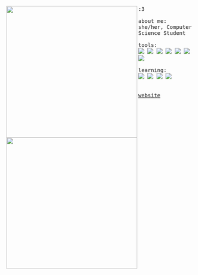 <p float="left">
 <img src="" width="350" align="left">
  <p float="left">
    <samp>
      :3 
      <br>
      <br>
      about me: she/her, Computer Science Student
      <br>
      <br>
      tools:<br>
      <img src="https://img.shields.io/badge/arch-24273a?logo=archlinux&style=for-the-badge&logoColor=3284db"/>
      <img src="https://img.shields.io/badge/android-24273a?logo=android&style=for-the-badge&logoColor=41C464">
      <img src="https://img.shields.io/badge/Python-24273a?logo=python&style=for-the-badge&logoColor=3776AB"/>
      <img src="https://custom-icon-badges.demolab.com/badge/Java-24273a.svg?style=for-the-badge&logo=java-bold&logoColor=E0144C"/>
      <img src="https://img.shields.io/badge/bash-24273a?logo=gnu-bash&logoColor=fff&style=for-the-badge"/>
      <img src="https://img.shields.io/badge/Docker-24273a.svg?style=for-the-badge&logo=docker&logoColor=#2da9e3"/>
      <img src="https://img.shields.io/badge/splunk-24273a?logo=splunk&style=for-the-badge&logoColor=5ec452">
      <br>
      <br>
      learning:<br>
      <img src="https://img.shields.io/badge/go-24273a?logo=go&style=for-the-badge&logoColor=3bbceb">
      <img src="https://img.shields.io/badge/Typescript-24273a?logo=typescript&style=for-the-badge&logoColor=3776AB">
      <img src="https://img.shields.io/badge/spring-24273a?logo=spring&style=for-the-badge&logoColor=5ec452">
      <img src="https://img.shields.io/badge/PostgreSQL-24273a?logo=postgresql&style=for-the-badge&logoColor=3776AB">
      <br>
      <br>
     <br>
      <a href="https://raeversing.hashnode.dev/">website</a>
      <br>
      <br>
      <img src="https://i.pinimg.com/originals/7e/02/d4/7e02d46ace448205435d8c10d66bbceb.gif" width="350" align="left">
      <b>
    </samp>
    <br>
    <br>
  </p>
</p>
